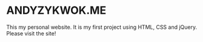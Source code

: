 ANDYZYKWOK.ME
====================

This my personal website. It is my first project using HTML, CSS and jQuery. Please visit the site!
